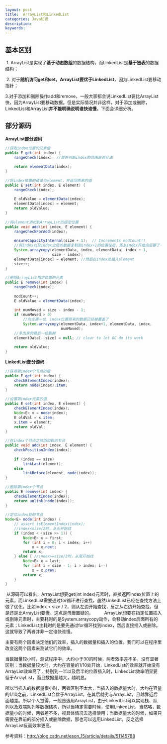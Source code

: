 ```yaml
---
layout: post
title:  ArrayList和LinkedList
categories: Java知识
description: 
keywords: 
---
```


## 基本区别

 1. ArrayList是实现了**基于动态数组**的数据结构，而LinkedList是**基于链表**的数据结构；

 2. 对于**随机访问get和set，ArrayList要优于LinkedList**，因为LinkedList要移动指针；

 3.对于添加和删除操作add和remove，一般大家都会说LinkedList要比ArrayList快，因为ArrayList要移动数据。但是实际情况并非这样，对于添加或删除，LinkedList和ArrayList**并不能明确说明谁快谁慢**，下面会详细分析。

## 部分源码

**ArrayList部分源码**

```java
//获取index位置的元素值  
public E get(int index) {  
    rangeCheck(index); //首先判断index的范围是否合法  
  
    return elementData(index);  
}  
  
//将index位置的值设为element，并返回原来的值  
public E set(int index, E element) {  
    rangeCheck(index);  
  
    E oldValue = elementData(index);  
    elementData[index] = element;  
    return oldValue;  
}  
  
//将element添加到ArrayList的指定位置  
public void add(int index, E element) {  
    rangeCheckForAdd(index);  
  
    ensureCapacityInternal(size + 1);  // Increments modCount!!  
    //将index以及index之后的数据复制到index+1的位置往后，即从index开始向后挪了一位  
    System.arraycopy(elementData, index, elementData, index + 1,  
                     size - index);   
    elementData[index] = element; //然后在index处插入element  
    size++;  
}  
  
//删除ArrayList指定位置的元素  
public E remove(int index) {  
    rangeCheck(index);  
  
    modCount++;  
    E oldValue = elementData(index);  
  
    int numMoved = size - index - 1;  
    if (numMoved > 0)  
        //向左挪一位，index位置原来的数据已经被覆盖了  
        System.arraycopy(elementData, index+1, elementData, index,  
                         numMoved);  
    //多出来的最后一位删掉  
    elementData[--size] = null; // clear to let GC do its work  
  
    return oldValue;  
}  
```

**LinkedList部分源码**

```java
//获得第index个节点的值  
public E get(int index) {  
    checkElementIndex(index);  
    return node(index).item;  
}  
  
//设置第index元素的值  
public E set(int index, E element) {  
    checkElementIndex(index);  
    Node<E> x = node(index);  
    E oldVal = x.item;  
    x.item = element;  
    return oldVal;  
}  
  
//在index个节点之前添加新的节点  
public void add(int index, E element) {  
    checkPositionIndex(index);  
  
    if (index == size)  
        linkLast(element);  
    else  
        linkBefore(element, node(index));  
}  
  
//删除第index个节点  
public E remove(int index) {  
    checkElementIndex(index);  
    return unlink(node(index));  
}  
  
//定位index处的节点  
Node<E> node(int index) {  
    // assert isElementIndex(index);  
    //index<size/2时，从头开始找  
    if (index < (size >> 1)) {  
        Node<E> x = first;  
        for (int i = 0; i < index; i++)  
            x = x.next;  
        return x;  
    } else { //index>=size/2时，从尾开始找  
        Node<E> x = last;  
        for (int i = size - 1; i > index; i--)  
            x = x.prev;  
        return x;  
    }  
}  
```

​        从源码可以看出，ArrayList想要get(int index)元素时，直接返回index位置上的元素，而LinkedList需要通过for循环进行查找，虽然LinkedList已经在查找方法上做了优化，比如index < size / 2，则从左边开始查找，反之从右边开始查找，但是还是比ArrayList要慢。这点是毋庸置疑的。
        ArrayList想要在指定位置插入或删除元素时，主要耗时的是System.arraycopy动作，会移动index后面所有的元素；LinkedList主耗时的是要先通过for循环找到index，然后直接插入或删除。这就导致了两者并非一定谁快谁慢。

​        主要有两个因素决定他们的效率，插入的数据量和插入的位置。我们可以在程序里改变这两个因素来测试它们的效率。        

​       当数据量较小时，测试程序中，大约小于30的时候，两者效率差不多，没有显著区别；当数据量较大时，大约在容量的1/10处开始，LinkedList的效率就开始没有ArrayList效率高了，特别到一半以及后半的位置插入时，LinkedList效率明显要低于ArrayList，而且数据量越大，越明显。

​        所以当插入的数据量很小时，两者区别不太大，当插入的数据量大时，大约在容量的1/10之前，LinkedList会优于ArrayList，在其后就劣与ArrayList，且越靠近后面越差。所以个人觉得，一般首选用ArrayList，由于LinkedList可以实现栈、队列以及双端队列等数据结构，所以当特定需要时候，使用LinkedList，当然咯，数据量小的时候，两者差不多，视具体情况去选择使用；当数据量大的时候，如果只需要在靠前的部分插入或删除数据，那也可以选用LinkedList，反之选择ArrayList反而效率更高。

参考资料：http://blog.csdn.net/eson_15/article/details/51145788



